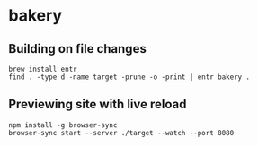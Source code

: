 # bakery

## Building on file changes

```shell
brew install entr
find . -type d -name target -prune -o -print | entr bakery .
```

## Previewing site with live reload

```shell
npm install -g browser-sync
browser-sync start --server ./target --watch --port 8080
```
